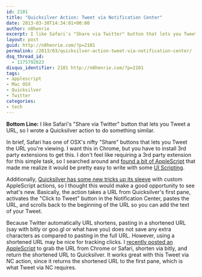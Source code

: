 ```yaml
---
id: 2101
title: "Quicksilver Action: Tweet via Notification Center"
date: 2013-03-30T14:34:01+00:00
author: n8henrie
excerpt: I like Safari's "Share via Twitter" button that lets you Tweet a URL, so I wrote a Quicksilver action to do something similar.
layout: post
guid: http://n8henrie.com/?p=2101
permalink: /2013/03/quicksilver-action-tweet-via-notification-center/
dsq_thread_id:
  - 1175792823
disqus_identifier: 2101 http://n8henrie.com/?p=2101
tags:
- applescript
- Mac OSX
- Quicksilver
- Twitter
categories:
- tech
---
```

**Bottom Line:** I like Safari's "Share via Twitter" button that lets you Tweet a URL, so I wrote a Quicksilver action to do something similar. <!--more-->

In brief, Safari has one of OSX's nifty "Share" buttons that lets you Tweet the URL you're viewing. I want this in Chrome, but you have to install 3rd party extensions to get this. I don't feel like requiring a 3rd party extension for this simple task, so I searched around and <a target="_blank" href="http://hints.macworld.com/article.php?story=20120819231916737">found a bit of AppleScript</a> that made me realize it would be pretty easy to write with some [UI Scripting](http://n8henrie.com/2013/03/a-strategy-for-ui-scripting-in-applescript/).

Additionally, [Quicksilver has some new tricks up its sleeve](http://n8henrie.com/2013/03/template-for-writing-quicksilver-actions-in-applescript/) with custom AppleScript actions, so I thought this would make a good opportunity to see what's new. Basically, the action takes a URL from Quicksilver's first pane, activates the "Click to Tweet" button in the Notification Center, pastes the URL, and scrolls back to the beginning of the URL so you can add the text of your Tweet.

Because Twitter automatically URL shortens, pasting in a shortened URL (say with bitly or goo.gl or what have you) does not save any extra characters as compared to pasting in the full URL. However, using a shortened URL may be nice for tracking clicks. I [recently posted an AppleScript](http://n8henrie.com/2013/03/bitly-applescript-url-shortener/) to grab the URL from Chrome or Safari, shorten via bitly, and return the shortened URL to Quicksilver. It works great with this Tweet via NC action, since it returns the shortened URL to the first pane, which is what Tweet via NC requires.

<script src="https://gist.github.com/n8henrie/5277887.js"></script>
